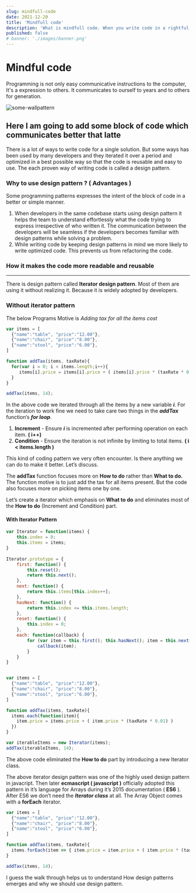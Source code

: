 ```yaml
---
slug: mindfull-code
date: 2021-12-20
title: 'Mindfull code'
description: 'What is mindfull code. When you write code in a rightful mindful manner the code express itself about the applicaton, you don't need comments to explain it to the other users'
published: false
# banner: './images/banner.png'
---
```


# Mindful code

Programming is not only easy communicative instructions to the computer, It's a expression to others. It communicates to ourself to years and to others for generation.

![some-wallpattern](https://wallpaperaccess.com/full/556000.jpg)

## Here I am going to add some block of code which communicates better that latte 
There is a lot of ways to write code for a single solution. But some ways has been used by many developers and they iterated it over a period and optimized in a best possible way so that the code is reusable and easy to use. The each proven way of writing code is called a design pattern.

### Why to use design pattern ? ( Advantages )

Some programming patterns expresses the intent of the block of code in a better or simple manner.

1.  When developers in the same codebase starts using design pattern it helps the team to understand effortlessly what the code trying to express irrespective of who written it. The communication between the developers will be seamless if the developers becomes familiar with design patterns while solving a problem.
2.  While writing code by keeping design patterns in mind we more likely to write optimized code. This prevents us from refactoring the code.

### How it makes the code more readable and reusable
----------------------------------------------------

There is design pattern called **Iterator design pattern**. Most of them are using it without realizing it. Because it is widely adopted by developers.

### Without iterator pattern

The below Programs Motive is _Adding tax for all the items_ _cost_
```js
var items = [
  {"name":"table", "price":"12.00"},
  {"name":"chair", "price":"8.00"},
  {"name":"stool", "price":"6.00"},
]

function addTax(items, taxRate){
  for(var i = 0; i < items.length;i++){
     items[i].price = items[i].price + ( items[i].price * (taxRate * 0.01) )
  }
}

addTax(items, 14);
```

In the above code we iterated through all the items by a new variable **_i_**. For the iteration  to work fine we need to take care two things in the **_addTax_** function’s **_for loop_**.

1.  **Increment** - Ensure **_i_** is incremented after performing operation on each item. **( i++)**
2.  **Condition** - Ensure the iteration is not infinite by limiting to total items. **( i < items.length )**

This kind of coding pattern we very often encounter. Is there anything we can do to make it better. Let’s discuss.

The **addTax** function focuses more on **How to do** rather than **What to do.** The function motive is to just add the tax for all items present. But the code also focuses more on picking items one by one.

Let’s create a iterator which emphasis on **What to do** and eliminates most of the **How to do** (Increment and Condition) part.

#### With Iterator Pattern

```js
var Iterator = function(items) {
    this.index = 0;
    this.items = items;
}
 
Iterator.prototype = {
    first: function() {
        this.reset();
        return this.next();
    },
    next: function() {
        return this.items[this.index++];
    },
    hasNext: function() {
        return this.index <= this.items.length;
    },
    reset: function() {
        this.index = 0;
    },
    each: function(callback) {
        for (var item = this.first(); this.hasNext(); item = this.next()) {
            callback(item);
        }
    }
}


var items = [
  {"name":"table", "price":"12.00"},
  {"name":"chair", "price":"8.00"},
  {"name":"stool", "price":"6.00"},
]

function addTax(items, taxRate){
  items.each(function(item){
    item.price = items.price + ( item.price * (taxRate * 0.01) )
  })
}

var iterableItems = new Iterator(items);
addTax(iterableItems, 14);
```

The above code eliminated the **How to do** part by introducing a new Iterator class.

The above iterator design pattern was one of the highly used design pattern in javacript. Then later **ecmascript ( javascript )** officially adopted this pattern in it’s language for Arrays during it’s 2015 documentation ( **ES6** ). After ES6 we don’t need the **_Iterator class_** at all. The Array Object comes with a **forEach** iterator.

```js
var items = [
  {"name":"table", "price":"12.00"},
  {"name":"chair", "price":"8.00"},
  {"name":"stool", "price":"6.00"},
]

function addTax(items, taxRate){
  items.forEach(item => { item.price = item.price + ( item.price * (taxRate * 0.01) ) })
}

addTax(items, 14);

```

I guess the walk through helps us to understand How design patterns emerges and why we should use design pattern.

